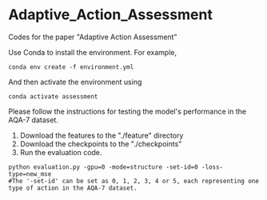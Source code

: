 # Adaptive_Action_Assessment
 Codes for the paper "Adaptive Action Assessment"

 Use Conda to install the environment. For example,
```
conda env create -f environment.yml
```

 And then activate the environment using
```
conda activate assessment
```


 Please follow the instructions for testing the model's performance in the AQA-7 dataset.
 1. Download the features to the "./feature" directory
 2. Download the checkpoints to the "./checkpoints"
 3. Run the evaluation code. 
```
python evaluation.py -gpu=0 -mode=structure -set-id=0 -loss-type=new_mse
#The '-set-id' can be set as 0, 1, 2, 3, 4 or 5, each representing one type of action in the AQA-7 dataset.
```
